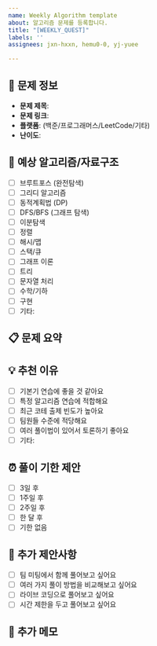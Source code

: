 ```yaml
---
name: Weekly Algorithm template
about: 알고리즘 문제를 등록합니다.
title: "[WEEKLY_QUEST]"
labels: ''
assignees: jxn-hxxn, hemu0-0, yj-yuee

---
```


## 📝 문제 정보
- **문제 제목**: 
- **문제 링크**: 
- **플랫폼**: (백준/프로그래머스/LeetCode/기타)
- **난이도**: 

## 🔧 예상 알고리즘/자료구조
- [ ] 브루트포스 (완전탐색)
- [ ] 그리디 알고리즘  
- [ ] 동적계획법 (DP)
- [ ] DFS/BFS (그래프 탐색)
- [ ] 이분탐색
- [ ] 정렬
- [ ] 해시/맵
- [ ] 스택/큐
- [ ] 그래프 이론
- [ ] 트리
- [ ] 문자열 처리
- [ ] 수학/기하
- [ ] 구현
- [ ] 기타: 

## 📋 문제 요약
<!-- 문제를 간단히 요약해주세요 -->

## 💡 추천 이유
<!-- 왜 이 문제를 추천하시나요? -->
- [ ] 기본기 연습에 좋을 것 같아요
- [ ] 특정 알고리즘 연습에 적합해요  
- [ ] 최근 코테 출제 빈도가 높아요
- [ ] 팀원들 수준에 적당해요
- [ ] 여러 풀이법이 있어서 토론하기 좋아요
- [ ] 기타: 

## ⏰ 풀이 기한 제안
- [ ] 3일 후
- [ ] 1주일 후  
- [ ] 2주일 후
- [ ] 한 달 후
- [ ] 기한 없음

## 🎯 추가 제안사항
- [ ] 팀 미팅에서 함께 풀어보고 싶어요
- [ ] 여러 가지 풀이 방법을 비교해보고 싶어요
- [ ] 라이브 코딩으로 풀어보고 싶어요
- [ ] 시간 제한을 두고 풀어보고 싶어요

## 📝 추가 메모
<!-- 기타 하고 싶은 말이 있다면 자유롭게 작성해주세요 -->
